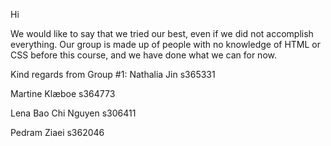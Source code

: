 Hi

We would like to say that we tried our best, even if we did not accomplish everything.
Our group is made up of people with no knowledge of HTML or CSS before this course, and 
we have done what we can for now. 

Kind regards from Group #1:
Nathalia Jin s365331

Martine Klæboe s364773

Lena Bao Chi Nguyen s306411

Pedram Ziaei s362046
